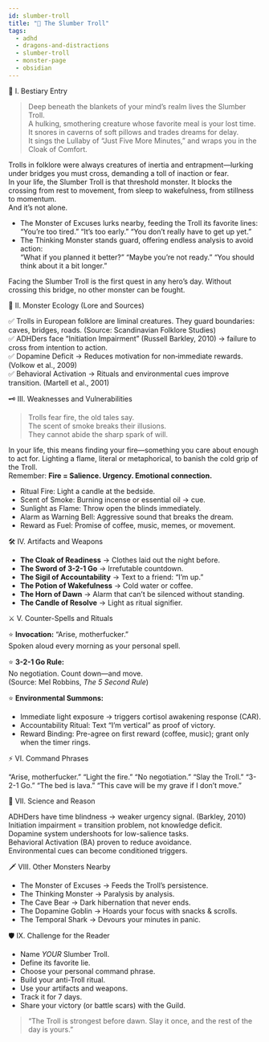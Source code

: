 ```yaml
---
id: slumber-troll
title: "🐲 The Slumber Troll"
tags:
  - adhd
  - dragons-and-distractions
  - slumber-troll
  - monster-page
  - obsidian
---
```


🏰 I. Bestiary Entry

> Deep beneath the blankets of your mind’s realm lives the Slumber Troll.  
> A hulking, smothering creature whose favorite meal is your lost time.  
> It snores in caverns of soft pillows and trades dreams for delay.  
> It sings the Lullaby of “Just Five More Minutes,” and wraps you in the Cloak of Comfort.

Trolls in folklore were always creatures of inertia and entrapment—lurking under bridges you must cross, demanding a toll of inaction or fear.  
In your life, the Slumber Troll is that threshold monster. It blocks the crossing from rest to movement, from sleep to wakefulness, from stillness to momentum.  
And it’s not alone.  
- The Monster of Excuses lurks nearby, feeding the Troll its favorite lines:  
  “You’re too tired.” “It’s too early.” “You don’t really have to get up yet.”  
- The Thinking Monster stands guard, offering endless analysis to avoid action:  
  “What if you planned it better?” “Maybe you’re not ready.” “You should think about it a bit longer.”  

Facing the Slumber Troll is the first quest in any hero’s day. Without crossing this bridge, no other monster can be fought.

🔎 II. Monster Ecology (Lore and Sources)

✅ Trolls in European folklore are liminal creatures. They guard boundaries: caves, bridges, roads. (Source: Scandinavian Folklore Studies)  
✅ ADHDers face “Initiation Impairment” (Russell Barkley, 2010) → failure to cross from intention to action.  
✅ Dopamine Deficit → Reduces motivation for non‐immediate rewards. (Volkow et al., 2009)  
✅ Behavioral Activation → Rituals and environmental cues improve transition. (Martell et al., 2001)

🗝️ III. Weaknesses and Vulnerabilities

> Trolls fear fire, the old tales say.  
> The scent of smoke breaks their illusions.  
> They cannot abide the sharp spark of will.

In your life, this means finding your fire—something you care about enough to act for. Lighting a flame, literal or metaphorical, to banish the cold grip of the Troll.  
Remember: **Fire = Salience. Urgency. Emotional connection.**

- Ritual Fire: Light a candle at the bedside.  
- Scent of Smoke: Burning incense or essential oil → cue.  
- Sunlight as Flame: Throw open the blinds immediately.  
- Alarm as Warning Bell: Aggressive sound that breaks the dream.  
- Reward as Fuel: Promise of coffee, music, memes, or movement.

🛠️ IV. Artifacts and Weapons

- **The Cloak of Readiness** → Clothes laid out the night before.  
- **The Sword of 3-2-1 Go** → Irrefutable countdown.  
- **The Sigil of Accountability** → Text to a friend: “I’m up.”  
- **The Potion of Wakefulness** → Cold water or coffee.  
- **The Horn of Dawn** → Alarm that can’t be silenced without standing.  
- **The Candle of Resolve** → Light as ritual signifier.

⚔️ V. Counter-Spells and Rituals

⭐ **Invocation:** “Arise, motherfucker.”  
Spoken aloud every morning as your personal spell.

⭐ **3-2-1 Go Rule:**  
No negotiation. Count down—and move.  
(Source: Mel Robbins, *The 5 Second Rule*)

⭐ **Environmental Summons:**  
- Immediate light exposure → triggers cortisol awakening response (CAR).  
- Accountability Ritual: Text “I’m vertical” as proof of victory.  
- Reward Binding: Pre-agree on first reward (coffee, music); grant only when the timer rings.

⚡️ VI. Command Phrases

“Arise, motherfucker.” “Light the fire.” “No negotiation.” “Slay the Troll.” “3-2-1 Go.” “The bed is lava.” “This cave will be my grave if I don’t move.”

🧪 VII. Science and Reason

ADHDers have time blindness → weaker urgency signal. (Barkley, 2010)  
Initiation impairment = transition problem, not knowledge deficit.  
Dopamine system undershoots for low-salience tasks.  
Behavioral Activation (BA) proven to reduce avoidance.  
Environmental cues can become conditioned triggers.

🗡️ VIII. Other Monsters Nearby

- The Monster of Excuses → Feeds the Troll’s persistence.  
- The Thinking Monster → Paralysis by analysis.  
- The Cave Bear → Dark hibernation that never ends.  
- The Dopamine Goblin → Hoards your focus with snacks & scrolls.  
- The Temporal Shark → Devours your minutes in panic.

🛡️ IX. Challenge for the Reader

- Name *YOUR* Slumber Troll.  
- Define its favorite lie.  
- Choose your personal command phrase.  
- Build your anti-Troll ritual.  
- Use your artifacts and weapons.  
- Track it for 7 days.  
- Share your victory (or battle scars) with the Guild.

> “The Troll is strongest before dawn. Slay it once, and the rest of the day is yours.”